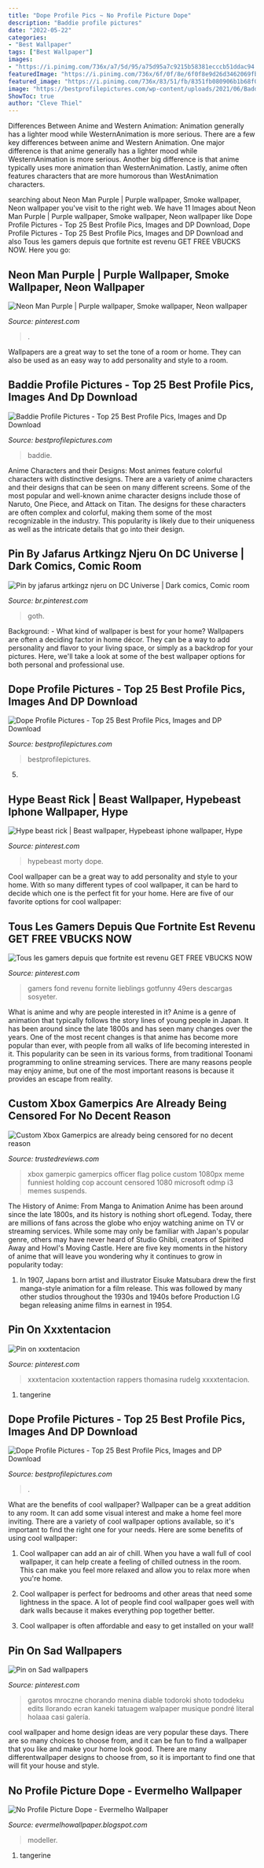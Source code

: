 ```yaml
---
title: "Dope Profile Pics ~ No Profile Picture Dope"
description: "Baddie profile pictures"
date: "2022-05-22"
categories:
- "Best Wallpaper"
tags: ["Best Wallpaper"]
images:
- "https://i.pinimg.com/736x/a7/5d/95/a75d95a7c9215b58381ecccb51ddac94.jpg"
featuredImage: "https://i.pinimg.com/736x/6f/0f/8e/6f0f8e9d26d3462069fbc069d4986701.jpg"
featured_image: "https://i.pinimg.com/736x/83/51/fb/8351fb080906b1b68f076b7541814a33.jpg"
image: "https://bestprofilepictures.com/wp-content/uploads/2021/06/Baddie-Profile-DP-768x924.jpg"
ShowToc: true
author: "Cleve Thiel"
---
```



Differences Between Anime and Western Animation: Animation generally has a lighter mood while WesternAnimation is more serious.
There are a few key differences between anime and Western Animation. One major difference is that anime generally has a lighter mood while WesternAnimation is more serious. Another big difference is that anime typically uses more animation than WesternAnimation. Lastly, anime often features characters that are more humorous than WestAnimation characters.

	

		
searching about Neon Man Purple | Purple wallpaper, Smoke wallpaper, Neon wallpaper you've visit to the right web. We have 11 Images about Neon Man Purple | Purple wallpaper, Smoke wallpaper, Neon wallpaper like Dope Profile Pictures - Top 25 Best Profile Pics, Images and DP Download, Dope Profile Pictures - Top 25 Best Profile Pics, Images and DP Download and also Tous les gamers depuis que fortnite est revenu GET FREE VBUCKS NOW. Here you go:
		
    
## Neon Man Purple | Purple Wallpaper, Smoke Wallpaper, Neon Wallpaper

<img loading=lazy src="https://i.pinimg.com/736x/d0/f6/cc/d0f6cc250c466724992136933b9a9668.jpg" onerror="this.onerror=null;this.src='https://tse1.mm.bing.net/th?id=OIP.stQFRsq8r-sFF2rFIxp7PAHaNK&amp;pid=15.1';" alt="Neon Man Purple | Purple wallpaper, Smoke wallpaper, Neon wallpaper">

_Source: pinterest.com_

>. 

	

Wallpapers are a great way to set the tone of a room or home. They can also be used as an easy way to add personality and style to a room.

    
## Baddie Profile Pictures - Top 25 Best Profile Pics, Images And Dp Download

<img loading=lazy src="https://bestprofilepictures.com/wp-content/uploads/2021/06/Baddie-Profile-DP-768x924.jpg" onerror="this.onerror=null;this.src='https://tse3.mm.bing.net/th?id=OIP.b5_AjXsZCeXCxRzhyLyZAgHaI6&amp;pid=15.1';" alt="Baddie Profile Pictures - Top 25 Best Profile Pics, Images and Dp Download">

_Source: bestprofilepictures.com_

>baddie. 

	

Anime Characters and their Designs: Most animes feature colorful characters with distinctive designs.
There are a variety of anime characters and their designs that can be seen on many different screens. Some of the most popular and well-known anime character designs include those of Naruto, One Piece, and Attack on Titan. The designs for these characters are often complex and colorful, making them some of the most recognizable in the industry. This popularity is likely due to their uniqueness as well as the intricate details that go into their design.

    
## Pin By Jafarus Artkingz Njeru On DC Universe | Dark Comics, Comic Room

<img loading=lazy src="https://i.pinimg.com/736x/32/82/e0/3282e058b17d44da8fd34bdf3a86c174.jpg" onerror="this.onerror=null;this.src='https://tse1.mm.bing.net/th?id=OIP.XXjJOyub3VLI1dCV_vKMCgHaG4&amp;pid=15.1';" alt="Pin by jafarus artkingz njeru on DC Universe | Dark comics, Comic room">

_Source: br.pinterest.com_

>goth. 

	

Background: - What kind of wallpaper is best for your home?
Wallpapers are often a deciding factor in home décor. They can be a way to add personality and flavor to your living space, or simply as a backdrop for your pictures. Here, we'll take a look at some of the best wallpaper options for both personal and professional use.

    
## Dope Profile Pictures - Top 25 Best Profile Pics, Images And DP Download

<img loading=lazy src="https://bestprofilepictures.com/wp-content/uploads/2021/07/Dope-Profile-Picture-For-Whatsaap.jpg" onerror="this.onerror=null;this.src='https://tse3.mm.bing.net/th?id=OIP.U0hIxwFHG_L1WOoTKivwPAHaI6&amp;pid=15.1';" alt="Dope Profile Pictures - Top 25 Best Profile Pics, Images and DP Download">

_Source: bestprofilepictures.com_

>bestprofilepictures. 

	

5.

    
## Hype Beast Rick | Beast Wallpaper, Hypebeast Iphone Wallpaper, Hype

<img loading=lazy src="https://i.pinimg.com/736x/a7/5d/95/a75d95a7c9215b58381ecccb51ddac94.jpg" onerror="this.onerror=null;this.src='https://tse1.mm.bing.net/th?id=OIP.9Q61Fn06997Fek4acs8t4gHaNS&amp;pid=15.1';" alt="Hype beast rick | Beast wallpaper, Hypebeast iphone wallpaper, Hype">

_Source: pinterest.com_

>hypebeast morty dope. 

	

Cool wallpaper can be a great way to add personality and style to your home. With so many different types of cool wallpaper, it can be hard to decide which one is the perfect fit for your home. Here are five of our favorite options for cool wallpaper: 

    
## Tous Les Gamers Depuis Que Fortnite Est Revenu GET FREE VBUCKS NOW

<img loading=lazy src="https://i.pinimg.com/736x/72/7f/55/727f55cc239a8b3028f1db3ad194d7e3.jpg" onerror="this.onerror=null;this.src='https://tse2.mm.bing.net/th?id=OIP.dexXOYc6zV61mffutbSongHaHa&amp;pid=15.1';" alt="Tous les gamers depuis que fortnite est revenu GET FREE VBUCKS NOW">

_Source: pinterest.com_

>gamers fond revenu fornite lieblings gotfunny 49ers descargas sosyeter. 

	

What is anime and why are people interested in it?
Anime is a genre of animation that typically follows the story lines of young people in Japan. It has been around since the late 1800s and has seen many changes over the years. One of the most recent changes is that anime has become more popular than ever, with people from all walks of life becoming interested in it. This popularity can be seen in its various forms, from traditional Toonami programming to online streaming services. There are many reasons people may enjoy anime, but one of the most important reasons is because it provides an escape from reality.

    
## Custom Xbox Gamerpics Are Already Being Censored For No Decent Reason

<img loading=lazy src="http://ksassets.timeincuk.net/wp/uploads/sites/54/2017/07/Xbox_Gamerpic_ban.jpg" onerror="this.onerror=null;this.src='https://tse2.mm.bing.net/th?id=OIP.OFFdcuwiDbJdjmDOFm9yRwHaEK&amp;pid=15.1';" alt="Custom Xbox Gamerpics are already being censored for no decent reason">

_Source: trustedreviews.com_

>xbox gamerpic gamerpics officer flag police custom 1080px meme funniest holding cop account censored 1080 microsoft odmp i3 memes suspends. 

	

The History of Anime: From Manga to Animation
Anime has been around since the late 1800s, and its history is nothing short ofLegend. Today, there are millions of fans across the globe who enjoy watching anime on TV or streaming services. While some may only be familiar with Japan's popular genre, others may have never heard of Studio Ghibli, creators of Spirited Away and Howl's Moving Castle. Here are five key moments in the history of anime that will leave you wondering why it continues to grow in popularity today:
1) In 1907, Japans born artist and illustrator Eisuke Matsubara drew the first manga-style animation for a film release. This was followed by many other studios throughout the 1930s and 1940s before Production I.G began releasing anime films in earnest in 1954.

    
## Pin On Xxxtentacion

<img loading=lazy src="https://i.pinimg.com/736x/83/51/fb/8351fb080906b1b68f076b7541814a33.jpg" onerror="this.onerror=null;this.src='https://tse3.mm.bing.net/th?id=OIP.5gA9HAjMm-hvjDWFTMfb7AHaMW&amp;pid=15.1';" alt="Pin on xxxtentacion">

_Source: pinterest.com_

>xxxtentacion xxxtentaction rappers thomasina rudelg xxxxtentacion. 

	

1. tangerine 

    
## Dope Profile Pictures - Top 25 Best Profile Pics, Images And DP Download

<img loading=lazy src="https://bestprofilepictures.com/wp-content/uploads/2021/07/Dope-Photos-249x300.jpg" onerror="this.onerror=null;this.src='https://tse1.mm.bing.net/th?id=OIP.sLQob3D8ZldKvmCDxilK5wAAAA&amp;pid=15.1';" alt="Dope Profile Pictures - Top 25 Best Profile Pics, Images and DP Download">

_Source: bestprofilepictures.com_

>. 

	

What are the benefits of cool wallpaper?
Wallpaper can be a great addition to any room. It can add some visual interest and make a home feel more inviting. There are a variety of cool wallpaper options available, so it's important to find the right one for your needs. Here are some benefits of using cool wallpaper: 
1. Cool wallpaper can add an air of chill. When you have a wall full of cool wallpaper, it can help create a feeling of chilled outness in the room. This can make you feel more relaxed and allow you to relax more when you're home. 

2. Cool wallpaper is perfect for bedrooms and other areas that need some lightness in the space. A lot of people find cool wallpaper goes well with dark walls because it makes everything pop together better. 

3. Cool wallpaper is often affordable and easy to get installed on your wall!

    
## Pin On Sad Wallpapers

<img loading=lazy src="https://i.pinimg.com/736x/6f/0f/8e/6f0f8e9d26d3462069fbc069d4986701.jpg" onerror="this.onerror=null;this.src='https://tse1.mm.bing.net/th?id=OIP.s-YzmiJqTUUhGDapJXalaAHaJ4&amp;pid=15.1';" alt="Pin on Sad wallpapers">

_Source: pinterest.com_

>garotos mroczne chorando menina diable todoroki shoto tododeku edits llorando ecran kaneki tatuagem walpaper musique pondré literal holaaa casi galería. 

	

cool wallpaper and home design ideas are very popular these days. There are so many choices to choose from, and it can be fun to find a wallpaper that you like and make your home look good. There are many differentwallpaper designs to choose from, so it is important to find one that will fit your house and style.

    
## No Profile Picture Dope - Evermelho Wallpaper

<img loading=lazy src="https://salilab.org/modeller/tutorial/images/eg1/dope_profile.png" onerror="this.onerror=null;this.src='https://tse1.mm.bing.net/th?id=OIP.9RYKauVwKhPOJWgoXbSmxgHaEc&amp;pid=15.1';" alt="No Profile Picture Dope - Evermelho Wallpaper">

_Source: evermelhowallpaper.blogspot.com_

>modeller. 

	

1. tangerine 

